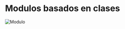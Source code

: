 <!-- classes: prueba-a-intro -->

# Modulos basados en clases

![Modulo][module]

[module]: http://localhost:5000/images/alt-component.png
